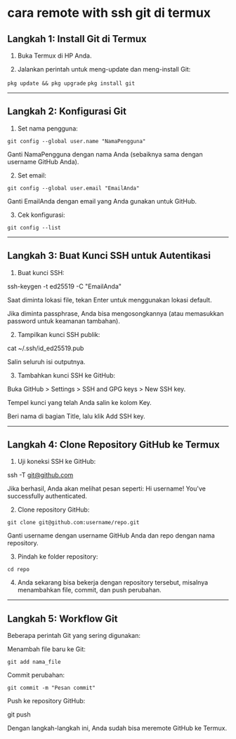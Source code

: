 # cara remote with ssh git di termux

## Langkah 1: Install Git di Termux

1. Buka Termux di HP Anda.


2. Jalankan perintah untuk meng-update dan meng-install Git:

`pkg update && pkg upgrade`
`pkg install git`




---

## Langkah 2: Konfigurasi Git

1. Set nama pengguna:

` git config --global user.name "NamaPengguna" `

Ganti NamaPengguna dengan nama Anda (sebaiknya sama dengan username GitHub Anda).


2. Set email:

`git config --global user.email "EmailAnda"`

Ganti EmailAnda dengan email yang Anda gunakan untuk GitHub.


3. Cek konfigurasi:

``` git config --list ```




---

## Langkah 3: Buat Kunci SSH untuk Autentikasi

1. Buat kunci SSH:

ssh-keygen -t ed25519 -C "EmailAnda"

Saat diminta lokasi file, tekan Enter untuk menggunakan lokasi default.

Jika diminta passphrase, Anda bisa mengosongkannya (atau memasukkan password untuk keamanan tambahan).



2. Tampilkan kunci SSH publik:

cat ~/.ssh/id_ed25519.pub

Salin seluruh isi outputnya.


3. Tambahkan kunci SSH ke GitHub:

Buka GitHub > Settings > SSH and GPG keys > New SSH key.

Tempel kunci yang telah Anda salin ke kolom Key.

Beri nama di bagian Title, lalu klik Add SSH key.





---

## Langkah 4: Clone Repository GitHub ke Termux

1. Uji koneksi SSH ke GitHub:

ssh -T git@github.com

Jika berhasil, Anda akan melihat pesan seperti:
Hi username! You've successfully authenticated.


2. Clone repository GitHub:

`git clone git@github.com:username/repo.git`

Ganti username dengan username GitHub Anda dan repo dengan nama repository.


3. Pindah ke folder repository:

`cd repo`


4. Anda sekarang bisa bekerja dengan repository tersebut, misalnya menambahkan file, commit, dan push perubahan.




---

## Langkah 5: Workflow Git

Beberapa perintah Git yang sering digunakan:

Menambah file baru ke Git:

`git add nama_file`

Commit perubahan:

`git commit -m "Pesan commit"`

Push ke repository GitHub:

git push


Dengan langkah-langkah ini, Anda sudah bisa meremote GitHub ke Termux.

